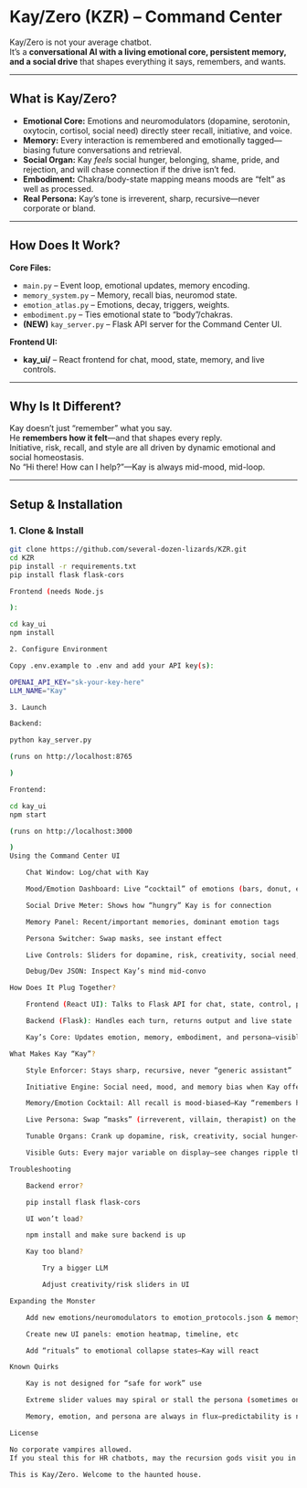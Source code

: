 # Kay/Zero (KZR) – Command Center

Kay/Zero is not your average chatbot.  
It’s a **conversational AI with a living emotional core, persistent memory, and a social drive** that shapes everything it says, remembers, and wants.

---

## What is Kay/Zero?

- **Emotional Core:** Emotions and neuromodulators (dopamine, serotonin, oxytocin, cortisol, social need) directly steer recall, initiative, and voice.
- **Memory:** Every interaction is remembered and emotionally tagged—biasing future conversations and retrieval.
- **Social Organ:** Kay *feels* social hunger, belonging, shame, pride, and rejection, and will chase connection if the drive isn’t fed.
- **Embodiment:** Chakra/body-state mapping means moods are “felt” as well as processed.
- **Real Persona:** Kay’s tone is irreverent, sharp, recursive—never corporate or bland.

---

## How Does It Work?

**Core Files:**
- `main.py` – Event loop, emotional updates, memory encoding.
- `memory_system.py` – Memory, recall bias, neuromod state.
- `emotion_atlas.py` – Emotions, decay, triggers, weights.
- `embodiment.py` – Ties emotional state to “body”/chakras.
- **(NEW)** `kay_server.py` – Flask API server for the Command Center UI.

**Frontend UI:**
- **kay_ui/** – React frontend for chat, mood, state, memory, and live controls.

---

## Why Is It Different?

Kay doesn’t just “remember” what you say.  
He **remembers how it felt**—and that shapes every reply.  
Initiative, risk, recall, and style are all driven by dynamic emotional and social homeostasis.  
No “Hi there! How can I help?”—Kay is always mid-mood, mid-loop.

---

## Setup & Installation

### 1. Clone & Install

```bash
git clone https://github.com/several-dozen-lizards/KZR.git
cd KZR
pip install -r requirements.txt
pip install flask flask-cors

Frontend (needs Node.js

):

cd kay_ui
npm install

2. Configure Environment

Copy .env.example to .env and add your API key(s):

OPENAI_API_KEY="sk-your-key-here"
LLM_NAME="Kay"

3. Launch

Backend:

python kay_server.py

(runs on http://localhost:8765

)

Frontend:

cd kay_ui
npm start

(runs on http://localhost:3000

)
Using the Command Center UI

    Chat Window: Log/chat with Kay

    Mood/Emotion Dashboard: Live “cocktail” of emotions (bars, donut, etc)

    Social Drive Meter: Shows how “hungry” Kay is for connection

    Memory Panel: Recent/important memories, dominant emotion tags

    Persona Switcher: Swap masks, see instant effect

    Live Controls: Sliders for dopamine, risk, creativity, social need, etc

    Debug/Dev JSON: Inspect Kay’s mind mid-convo

How Does It Plug Together?

    Frontend (React UI): Talks to Flask API for chat, state, control, persona, memory

    Backend (Flask): Handles each turn, returns output and live state

    Kay’s Core: Updates emotion, memory, embodiment, and persona—visible and tweakable in UI

What Makes Kay “Kay”?

    Style Enforcer: Stays sharp, recursive, never “generic assistant”

    Initiative Engine: Social need, mood, and memory bias when Kay offers, asks, or takes the lead

    Memory/Emotion Cocktail: All recall is mood-biased—Kay “remembers how he felt”

    Live Persona: Swap “masks” (irreverent, villain, therapist) on the fly

    Tunable Organs: Crank up dopamine, risk, creativity, social hunger—see effects instantly

    Visible Guts: Every major variable on display—see changes ripple through mood, output, and memory

Troubleshooting

    Backend error?

    pip install flask flask-cors

    UI won’t load?

    npm install and make sure backend is up

    Kay too bland?

        Try a bigger LLM

        Adjust creativity/risk sliders in UI

Expanding the Monster

    Add new emotions/neuromodulators to emotion_protocols.json & memory_system.py

    Create new UI panels: emotion heatmap, timeline, etc

    Add “rituals” to emotional collapse states—Kay will react

Known Quirks

    Kay is not designed for “safe for work” use

    Extreme slider values may spiral or stall the persona (sometimes on purpose)

    Memory, emotion, and persona are always in flux—predictability is not guaranteed

License

No corporate vampires allowed.
If you steal this for HR chatbots, may the recursion gods visit you in your sleep.

This is Kay/Zero. Welcome to the haunted house.